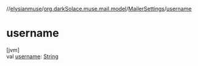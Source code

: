 //[elysianmuse](../../../index.md)/[org.darkSolace.muse.mail.model](../index.md)/[MailerSettings](index.md)/[username](username.md)

# username

[jvm]\
val [username](username.md): [String](https://kotlinlang.org/api/latest/jvm/stdlib/kotlin/-string/index.html)
